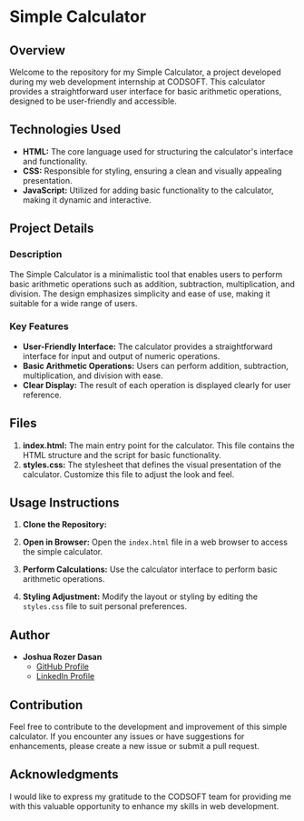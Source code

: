 # Simple Calculator

## Overview

Welcome to the repository for my Simple Calculator, a project developed during my web development internship at CODSOFT. This calculator provides a straightforward user interface for basic arithmetic operations, designed to be user-friendly and accessible.

## Technologies Used

- **HTML:** The core language used for structuring the calculator's interface and functionality.
- **CSS:** Responsible for styling, ensuring a clean and visually appealing presentation.
- **JavaScript:** Utilized for adding basic functionality to the calculator, making it dynamic and interactive.

## Project Details

### Description

The Simple Calculator is a minimalistic tool that enables users to perform basic arithmetic operations such as addition, subtraction, multiplication, and division. The design emphasizes simplicity and ease of use, making it suitable for a wide range of users.

### Key Features

- **User-Friendly Interface:** The calculator provides a straightforward interface for input and output of numeric operations.
- **Basic Arithmetic Operations:** Users can perform addition, subtraction, multiplication, and division with ease.
- **Clear Display:** The result of each operation is displayed clearly for user reference.

## Files

1. **index.html:** The main entry point for the calculator. This file contains the HTML structure and the script for basic functionality.
2. **styles.css:** The stylesheet that defines the visual presentation of the calculator. Customize this file to adjust the look and feel.

## Usage Instructions

1. **Clone the Repository:**
   
2. **Open in Browser:**
   Open the `index.html` file in a web browser to access the simple calculator.
3. **Perform Calculations:**
   Use the calculator interface to perform basic arithmetic operations.
4. **Styling Adjustment:**
   Modify the layout or styling by editing the `styles.css` file to suit personal preferences.

## Author

- **Joshua Rozer Dasan**
  - [GitHub Profile](https://github.com/JoshuaRozer)
  - [LinkedIn Profile](https://www.linkedin.com/in/joshuarozer/)

## Contribution

Feel free to contribute to the development and improvement of this simple calculator. If you encounter any issues or have suggestions for enhancements, please create a new issue or submit a pull request.

## Acknowledgments

I would like to express my gratitude to the CODSOFT team for providing me with this valuable opportunity to enhance my skills in web development.
